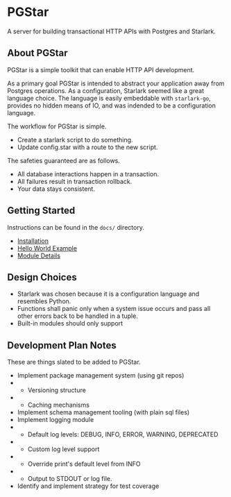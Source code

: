 # PGStar
A server for building transactional HTTP APIs with Postgres and Starlark.

## About PGStar
PGStar is a simple toolkit that can enable HTTP API development.

As a primary goal PGStar is intended to abstract your application away from Postgres operations.
As a configuration, Starlark seemed like a great language choice.
The language is easily embeddable with `starlark-go`, provides no hidden means of IO, and was indended to be a configuration language.

The workflow for PGStar is simple.
- Create a starlark script to do something.
- Update config.star with a route to the new script.

The safeties guaranteed are as follows.
- All database interactions happen in a transaction.
- All failures result in transaction rollback.
- Your data stays consistent.

## Getting Started
Instructions can be found in the `docs/` directory.
- [Installation](docs/Installation.md)
- [Hello World Example](docs/HelloWorld.md)
- [Module Details](docs/Modules.md)

## Design Choices
- Starlark was chosen because it is a configuration language and resembles Python.
- Functions shall panic only when a system issue occurs and pass all other errors back to be handled in a tuple.
- Built-in modules should only support

## Development Plan Notes
These are things slated to be added to PGStar.

- Implement package management system (using git repos)
- - Versioning structure
- - Caching mechanisms
- Implement schema management tooling (with plain sql files)
- Implement logging module
- - Default log levels: DEBUG, INFO, ERROR, WARNING, DEPRECATED
- - Custom log level support
- - Override print's default level from INFO
- - Output to STDOUT or log file.
- Identify and implement strategy for test coverage
